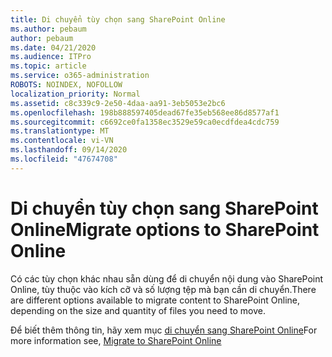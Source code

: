 ```yaml
---
title: Di chuyển tùy chọn sang SharePoint Online
ms.author: pebaum
author: pebaum
ms.date: 04/21/2020
ms.audience: ITPro
ms.topic: article
ms.service: o365-administration
ROBOTS: NOINDEX, NOFOLLOW
localization_priority: Normal
ms.assetid: c8c339c9-2e50-4daa-aa91-3eb5053e2bc6
ms.openlocfilehash: 198b888597405dead67fe35eb568ee86d8577af1
ms.sourcegitcommit: c6692ce0fa1358ec3529e59ca0ecdfdea4cdc759
ms.translationtype: MT
ms.contentlocale: vi-VN
ms.lasthandoff: 09/14/2020
ms.locfileid: "47674708"
---
```

# <a name="migrate-options-to-sharepoint-online"></a><span data-ttu-id="c4d54-102">Di chuyển tùy chọn sang SharePoint Online</span><span class="sxs-lookup"><span data-stu-id="c4d54-102">Migrate options to SharePoint Online</span></span>

<span data-ttu-id="c4d54-103">Có các tùy chọn khác nhau sẵn dùng để di chuyển nội dung vào SharePoint Online, tùy thuộc vào kích cỡ và số lượng tệp mà bạn cần di chuyển.</span><span class="sxs-lookup"><span data-stu-id="c4d54-103">There are different options available to migrate content to SharePoint Online, depending on the size and quantity of files you need to move.</span></span>
  
<span data-ttu-id="c4d54-104">Để biết thêm thông tin, hãy xem mục [di chuyển sang SharePoint Online](https://go.microsoft.com/fwlink/?linkid-2022029)</span><span class="sxs-lookup"><span data-stu-id="c4d54-104">For more information see, [Migrate to SharePoint Online](https://go.microsoft.com/fwlink/?linkid-2022029)</span></span>
  

